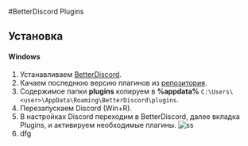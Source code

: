 #BetterDiscord Plugins
## Установка
#### Windows
1. Устанавливаем [BetterDiscord](https://github.com/Jiiks/BetterDiscordApp/releases).
2. Качаем последнюю версию плагинов из [репозитория](https://github.com/Namingray/BetterDiscordPlugins/releases).
3. Содержимое папки **plugins** копируем в **%appdata%** ``C:\Users\<user>\AppData\Roaming\BetterDiscord\plugins``.
4. Перезапускаем Discord (Win+R).
5. В настройках Discord переходим в BetterDiscord, далее вкладка Plugins, и активируем необходимые плагины.
 ![ss](https://cloud.githubusercontent.com/assets/7711740/22371162/2939aeec-e49e-11e6-8b8d-a0aef2fbe9d5.png)
 6. dfg